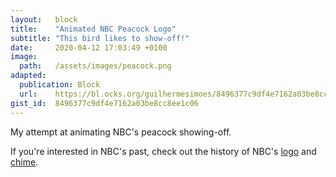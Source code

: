 ```yaml
---
layout:   block
title:    "Animated NBC Peacock Logo"
subtitle: "This bird likes to show-off!"
date:     2020-04-12 17:03:49 +0100
image:
  path:   /assets/images/peacock.png
adapted:
  publication: Block
  url:    https://bl.ocks.org/guilhermesimoes/8496377c9df4e7162a03be8cc8ee1c06
gist_id:  8496377c9df4e7162a03be8cc8ee1c06
---
```

My attempt at animating NBC's peacock showing-off.

If you're interested in NBC's past, check out the history of NBC's [logo] and [chime].

[logo]: https://www.youtube.com/watch?v=YRJBN2FsL0Q
[chime]: https://www.20k.org/episodes/nbc/
